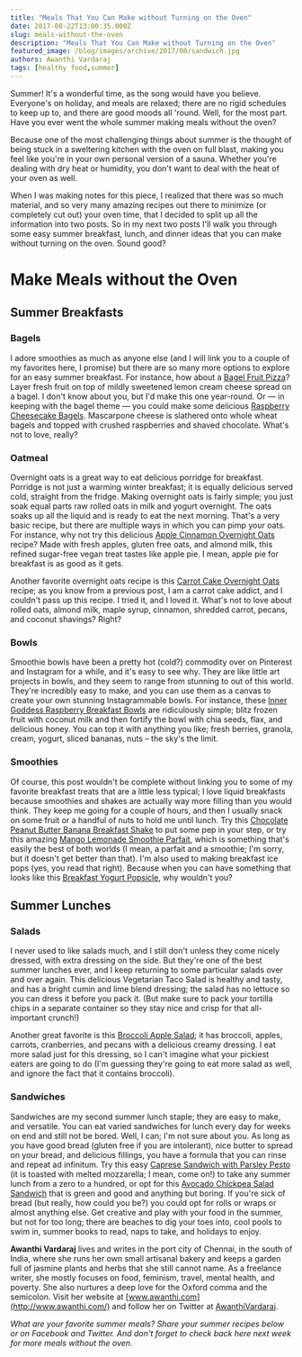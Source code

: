 ```yaml
---
title: "Meals That You Can Make without Turning on the Oven"
date: 2017-08-22T13:00:35.000Z
slug: meals-without-the-oven
description: "Meals That You Can Make without Turning on the Oven"
featured_image: /blog/images/archive/2017/08/sandwich.jpg
authors: Awanthi Vardaraj
tags: [healthy food,summer]
---
```


Summer! It's a wonderful time, as the song would have you believe. Everyone's on holiday, and meals are relaxed; there are no rigid schedules to keep up to, and there are good moods all 'round. Well, for the most part. Have you ever went the whole summer making meals without the oven?

Because one of the most challenging things about summer is the thought of being stuck in a sweltering kitchen with the oven on full blast, making you feel like you're in your own personal version of a sauna. Whether you're dealing with dry heat or humidity, you don't want to deal with the heat of your oven as well.

When I was making notes for this piece, I realized that there was so much material, and so very many amazing recipes out there to minimize (or completely cut out) your oven time, that I decided to split up all the information into two posts. So in my next two posts I'll walk you through some easy summer breakfast, lunch, and dinner ideas that you can make without turning on the oven. Sound good?

# Make Meals without the Oven

## Summer Breakfasts

### Bagels

I adore smoothies as much as anyone else (and I will link you to a couple of my favorites here, I promise) but there are so many more options to explore for an easy summer breakfast. For instance, how about a [Bagel Fruit Pizza](http://www.number-2-pencil.com/2015/06/04/bagel-fruit-pizzas/)? Layer fresh fruit on top of mildly sweetened lemon cream cheese spread on a bagel. I don't know about you, but I'd make this one year-round. Or — in keeping with the bagel theme — you could make some delicious [Raspberry Cheesecake Bagels](https://www.dessertfortwo.com/raspberry-cheesecake-bagels/). Mascarpone cheese is slathered onto whole wheat bagels and topped with crushed raspberries and shaved chocolate. What's not to love, really?

### Oatmeal

Overnight oats is a great way to eat delicious porridge for breakfast. Porridge is not just a warming winter breakfast; it is equally delicious served cold, straight from the fridge. Making overnight oats is fairly simple; you just soak equal parts raw rolled oats in milk and yogurt overnight. The oats soaks up all the liquid and is ready to eat the next morning. That's a very basic recipe, but there are multiple ways in which you can pimp your oats. For instance, why not try this delicious [Apple Cinnamon Overnight Oats](https://www.evolvingtable.com/apple-cinnamon-overnight-oats/) recipe? Made with fresh apples, gluten free oats, and almond milk, this refined sugar-free vegan treat tastes like apple pie. I mean, apple pie for breakfast is as good as it gets.

Another favorite overnight oats recipe is this [Carrot Cake Overnight Oats](http://www.jaroflemons.com/carrot-cake-overnight-oats/) recipe; as you know from a previous post, I am a carrot cake addict, and I couldn't pass up this recipe. I tried it, and I loved it. What's not to love about rolled oats, almond milk, maple syrup, cinnamon, shredded carrot, pecans, and coconut shavings? Right?

### Bowls

Smoothie bowls have been a pretty hot (cold?) commodity over on Pinterest and Instagram for a while, and it's easy to see why. They are like little art projects in bowls, and they seem to range from stunning to out of this world. They're incredibly easy to make, and you can use them as a canvas to create your own stunning Instagrammable bowls. For instance, these [Inner Goddess Raspberry Breakfast Bowls](http://pinchofyum.com/inner-goddess-raspberry-breakfast-bowls) are ridiculously simple; blitz frozen fruit with coconut milk and then fortify the bowl with chia seeds, flax, and delicious honey. You can top it with anything you like; fresh berries, granola, cream, yogurt, sliced bananas, nuts – the sky's the limit.

### Smoothies

Of course, this post wouldn't be complete without linking you to some of my favorite breakfast treats that are a little less typical; I love liquid breakfasts because smoothies and shakes are actually way more filling than you would think. They keep me going for a couple of hours, and then I usually snack on some fruit or a handful of nuts to hold me until lunch. Try this [Chocolate Peanut Butter Banana Breakfast Shake](http://www.cookingclassy.com/chocolate-peanut-butter-banana-breakfast-shake/) to put some pep in your step, or try this amazing [Mango Lemonade Smoothie Parfait](http://keepinitkind.com/mango-lemonade-smoothie-parfait-giveaway/), which is something that's easily the best of both worlds (I mean, a parfait and a smoothie; I'm sorry, but it doesn't get better than that). I'm also used to making breakfast ice pops (yes, you read that right). Because when you can have something that looks like this [Breakfast Yogurt Popsicle](https://www.iheartnaptime.net/breakfast-popsicles/), why wouldn't you?

## Summer Lunches

### Salads

I never used to like salads much, and I still don't unless they come nicely dressed, with extra dressing on the side. But they're one of the best summer lunches ever, and I keep returning to some particular salads over and over again. This delicious Vegetarian Taco Salad is healthy and tasty, and has a bright cumin and lime blend dressing; the salad has no lettuce so you can dress it before you pack it. (But make sure to pack your tortilla chips in a separate container so they stay nice and crisp for that all-important crunch!)

Another great favorite is this [Broccoli Apple Salad](https://therecipecritic.com/2015/01/broccoli-apple-salad/); it has broccoli, apples, carrots, cranberries, and pecans with a delicious creamy dressing. I eat more salad just for this dressing, so I can't imagine what your pickiest eaters are going to do (I'm guessing they're going to eat more salad as well, and ignore the fact that it contains broccoli).

### Sandwiches

Sandwiches are my second summer lunch staple; they are easy to make, and versatile. You can eat varied sandwiches for lunch every day for weeks on end and still not be bored. Well, I can; I'm not sure about you. As long as you have good bread (gluten free if you are intolerant), nice butter to spread on your bread, and delicious fillings, you have a formula that you can rinse and repeat ad infinitum. Try this easy [Caprese Sandwich with Parsley Pesto](http://jessicainthekitchen.com/caprese-sandwich-parsley-pesto/) (it is toasted with melted mozzarella; I mean, come on!) to take any summer lunch from a zero to a hundred, or opt for this [Avocado Chickpea Salad Sandwich](http://www.yummyhealthyeasy.com/avocado-chickpea-salad-sandwich) that is green and good and anything but boring. If you're sick of bread (but really, how could you be?) you could opt for rolls or wraps or almost anything else. Get creative and play with your food in the summer, but not for too long; there are beaches to dig your toes into, cool pools to swim in, summer books to read, naps to take, and holidays to enjoy.

**Awanthi Vardaraj** lives and writes in the port city of Chennai, in the south of India, where she runs her own small artisanal bakery and keeps a garden full of jasmine plants and herbs that she still cannot name. As a freelance writer, she mostly focuses on food, feminism, travel, mental health, and poverty. She also nurtures a deep love for the Oxford comma and the semicolon. Visit her website at [www.awanthi.com](http://www.awanthi.com/) and follow her on Twitter at [AwanthiVardaraj](https://twitter.com/AwanthiVardaraj).

_What are your favorite summer meals? Share your summer recipes below or on Facebook and Twitter. And don't forget to check back here next week for more meals without the oven._